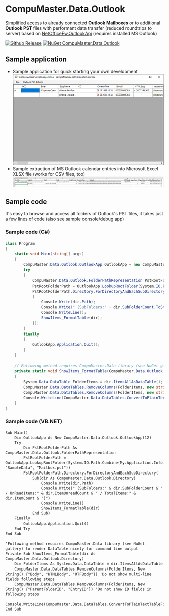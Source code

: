 # CompuMaster.Data.Outlook
Simplified access to already connected **Outlook Mailboxes** or to additional **Outlook PST** files with performant data transfer (reduced roundtrips to server)
based on [NetOfficeFw.OutlookApi](https://github.com/NetOfficeFw/NetOffice) (requires installed MS Outlook)

[![Github Release](https://img.shields.io/github/release/CompuMasterGmbH/CompuMaster.Data.Outlook.svg?maxAge=2592000&label=GitHub%20Release)](https://github.com/CompuMasterGmbH/CompuMaster.Data.Outlook/releases) 
[![NuGet CompuMaster.Data.Outlook](https://img.shields.io/nuget/v/CompuMaster.Data.Outlook.svg?label=NuGet%20CM.Data.Outlook)](https://www.nuget.org/packages/CompuMaster.Data.Outlook/) 

## Sample application

* Sample application for quick starting your own development  
![Screenshot of sample application](ExtractionSampleApp.png)
* Sample extraction of MS Outlook calendar entries into Microsoft Excel XLSX file (works for CSV files, too)
![Screenshot of sample application](ExtractionSampleExcelTable.png)

## Sample code

It's easy to browse and access all folders of Outlook's PST files, it takes just a few lines of code (also see sample console/debug app)  

### Sample code (C#)

```C#
class Program
{
    static void Main(string[] args)
    {
        CompuMaster.Data.Outlook.OutlookApp OutlookApp = new CompuMaster.Data.Outlook.OutlookApp(12);
        try
        {
            CompuMaster.Data.Outlook.FolderPathRepresentation PstRootFolderPath;
            PstRootFolderPath = OutlookApp.LookupRootFolder(System.IO.Path.Combine(AppDomain.CurrentDomain.BaseDirectory, "SampleData", "Mailbox.pst"));
            PstRootFolderPath.Directory.ForDirectoryAndEachSubDirectory((CompuMaster.Data.Outlook.Directory dir) =>
            {
                Console.Write(dir.Path);
                Console.Write(" (SubFolders:" + dir.SubFolderCount.ToString() + " / UnReadItems:" + dir.ItemUnreadCount().ToString() + " / TotalItems:" + dir.ItemCount().ToString() + ")");
                Console.WriteLine();
                ShowItems_FormatTable(dir);
            });
        }
        finally
        {
            OutlookApp.Application.Quit();
        }
    }

    // Following method requires CompuMaster.Data library (see NuGet gallery) to render DataTable nicely for command line output
    private static void ShowItems_FormatTable(CompuMaster.Data.Outlook.Directory dir)
    {
        System.Data.DataTable FolderItems = dir.ItemsAllAsDataTable();
        CompuMaster.Data.DataTables.RemoveColumns(FolderItems, new string[] { "Body", "HTMLBody", "RTFBody" }); // Do not show multi-line fields following steps
        CompuMaster.Data.DataTables.RemoveColumns(FolderItems, new string[] { "ParentFolderID", "EntryID" }); // Do not show ID fields in following steps
        Console.WriteLine(CompuMaster.Data.DataTables.ConvertToPlainTextTableFixedColumnWidths(FolderItems));
    }
}
```

### Sample code (VB.NET)

```vb.net
Sub Main()
    Dim OutlookApp As New CompuMaster.Data.Outlook.OutlookApp(12)
    Try
        Dim PstRootFolderPath As CompuMaster.Data.Outlook.FolderPathRepresentation 
        PstRootFolderPath = OutlookApp.LookupRootFolder(System.IO.Path.Combine(My.Application.Info.DirectoryPath, "SampleData", "Mailbox.pst"))
        PstRootFolderPath.Directory.ForDirectoryAndEachSubDirectory(
            Sub(dir As CompuMaster.Data.Outlook.Directory)
                Console.Write(dir.Path)
                Console.Write(" (SubFolders:" & dir.SubFolderCount & " / UnReadItems:" & dir.ItemUnreadCount & " / TotalItems:" & dir.ItemCount & ")")
                Console.WriteLine()
                ShowItems_FormatTable(dir)
            End Sub)
    Finally
        OutlookApp.Application.Quit()
    End Try
End Sub

'Following method requires CompuMaster.Data library (see NuGet gallery) to render DataTable nicely for command line output
Private Sub ShowItems_FormatTable(dir As CompuMaster.Data.Outlook.Directory)
    Dim FolderItems As System.Data.DataTable = dir.ItemsAllAsDataTable
    CompuMaster.Data.DataTables.RemoveColumns(FolderItems, New String() {"Body", "HTMLBody", "RTFBody"}) 'Do not show multi-line fields following steps
    CompuMaster.Data.DataTables.RemoveColumns(FolderItems, New String() {"ParentFolderID", "EntryID"}) 'Do not show ID fields in following steps
    Console.WriteLine(CompuMaster.Data.DataTables.ConvertToPlainTextTableFixedColumnWidths(FolderItems))
End Sub

```

